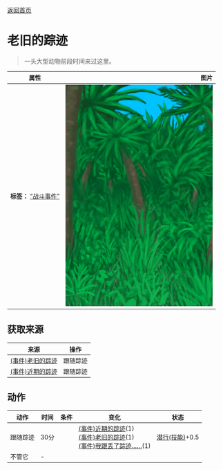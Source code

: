 [返回首页](index.md)  
# 老旧的踪迹  
> 一头大型动物前段时间来过这里。  
  
  属性  |   图片   
 ----  |  ----:   
 **标签：**	[“战斗事件”](tag_FightEvent.md)  |  ![](Sprite/Jungle.png)   
  
## 获取来源  
来源  |  操作  
----  |  ----  
[(事件)老旧的踪迹](Event_BoarTrailOld.md)  |  跟随踪迹  
[(事件)近期的踪迹](Event_BoarTrailRecent.md)  |  跟随踪迹  
## 动作  
动作  |  时间  |  条件  |  变化  |  状态  
----  |  ----  |  ----  |  ----  |  ----  
跟随踪迹  |  30分  |    |  [(事件)近期的踪迹](Event_BoarTrailRecent.md)(1)<br>[(事件)老旧的踪迹](Event_BoarTrailOld.md)(1)<br>[(事件)我跟丢了踪迹……](Event_BoarTrailLost.md)(1)  |  [潜行(技能)](Skill_Stealth.md)+0.5  
不管它  |  -  |    |    |    
